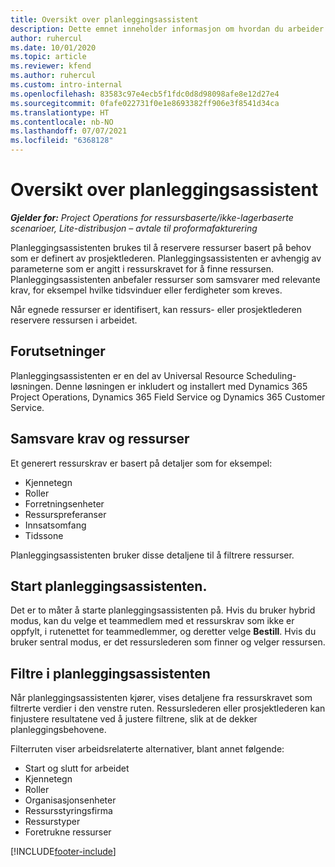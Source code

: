 ```yaml
---
title: Oversikt over planleggingsassistent
description: Dette emnet inneholder informasjon om hvordan du arbeider med planleggingsassistenten for å bestille ressurser.
author: ruhercul
ms.date: 10/01/2020
ms.topic: article
ms.reviewer: kfend
ms.author: ruhercul
ms.custom: intro-internal
ms.openlocfilehash: 83583c97e4ecb5f1fdc0d8d98098afe8e12d27e4
ms.sourcegitcommit: 0fafe022731f0e1e8693382ff906e3f8541d34ca
ms.translationtype: HT
ms.contentlocale: nb-NO
ms.lasthandoff: 07/07/2021
ms.locfileid: "6368128"
---
```

# <a name="schedule-assistant-overview"></a>Oversikt over planleggingsassistent

_**Gjelder for:** Project Operations for ressursbaserte/ikke-lagerbaserte scenarioer, Lite-distribusjon – avtale til proformafakturering_

Planleggingsassistenten brukes til å reservere ressurser basert på behov som er definert av prosjektlederen. Planleggingsassistenten er avhengig av parameterne som er angitt i ressurskravet for å finne ressursen. Planleggingsassistenten anbefaler ressurser som samsvarer med relevante krav, for eksempel hvilke tidsvinduer eller ferdigheter som kreves.

Når egnede ressurser er identifisert, kan ressurs- eller prosjektlederen reservere ressursen i arbeidet.

## <a name="prerequisites"></a>Forutsetninger

Planleggingsassistenten er en del av Universal Resource Scheduling-løsningen. Denne løsningen er inkludert og installert med Dynamics 365 Project Operations, Dynamics 365 Field Service og Dynamics 365 Customer Service.

## <a name="matching-requirements-and-resources"></a>Samsvare krav og ressurser

Et generert ressurskrav er basert på detaljer som for eksempel:

-   Kjennetegn
-   Roller
-   Forretningsenheter
-   Ressurspreferanser
-   Innsatsomfang
-   Tidssone

Planleggingsassistenten bruker disse detaljene til å filtrere ressurser.

## <a name="launch-the-schedule-assistant"></a>Start planleggingsassistenten.

Det er to måter å starte planleggingsassistenten på. Hvis du bruker hybrid modus, kan du velge et teammedlem med et ressurskrav som ikke er oppfylt, i rutenettet for teammedlemmer, og deretter velge **Bestill**. Hvis du bruker sentral modus, er det ressurslederen som finner og velger ressursen.

## <a name="schedule-assistant-filters"></a>Filtre i planleggingsassistenten

Når planleggingsassistenten kjører, vises detaljene fra ressurskravet som filtrerte verdier i den venstre ruten. Ressurslederen eller prosjektlederen kan finjustere resultatene ved å justere filtrene, slik at de dekker planleggingsbehovene.

Filterruten viser arbeidsrelaterte alternativer, blant annet følgende:

-   Start og slutt for arbeidet
-   Kjennetegn
-   Roller
-   Organisasjonsenheter
-   Ressursstyringsfirma
-   Ressurstyper
-   Foretrukne ressurser


[!INCLUDE[footer-include](../includes/footer-banner.md)]